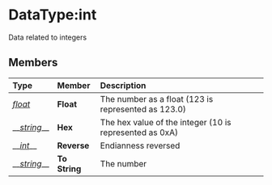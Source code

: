 # DataType:int

Data related to integers

## Members

| **Type** | **Member** | **Description** |
| :--- | :--- | :--- |
| [_float_](datatype-float.md) | **Float** | The number as a float \(123 is represented as 123.0\) |
| \_\_[_string_](datatype-string.md)\_\_ | **Hex** | The hex value of the integer \(10 is represented as 0xA\) |
| \_\_[_int_](datatype-int.md)\_\_ | **Reverse** | Endianness reversed |
| \_\_[_string_](datatype-string.md)\_\_ | **To String** | The number |


